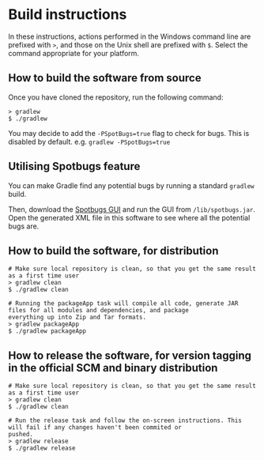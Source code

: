# Build instructions 
In these instructions, actions performed in the Windows command line are prefixed with `>`, and those on the Unix
shell are prefixed with `$`. Select the command appropriate for your platform.

## How to build the software from source
Once you have cloned the repository, run the following command:
```
> gradlew
$ ./gradlew
```
You may decide to add the `-PSpotBugs=true` flag to check for bugs. This is disabled by default.
e.g. `gradlew -PSpotBugs=true`

## Utilising Spotbugs feature
You can make Gradle find any potential bugs by running a standard `gradlew` build.

Then, download the [Spotbugs GUI](http://repo.maven.apache.org/maven2/com/github/spotbugs/spotbugs/4.0.0-beta3/spotbugs-4.0.0-beta3.zip) 
and run the GUI from `/lib/spotbugs.jar`. Open the generated XML file in this software to see where all the potential
bugs are.

## How to build the software, for distribution
```
# Make sure local repository is clean, so that you get the same result as a first time user
> gradlew clean
$ ./gradlew clean

# Running the packageApp task will compile all code, generate JAR files for all modules and dependencies, and package
everything up into Zip and Tar formats.
> gradlew packageApp
$ ./gradlew packageApp
```

## How to release the software, for version tagging in the official SCM and binary distribution
```
# Make sure local repository is clean, so that you get the same result as a first time user
> gradlew clean
$ ./gradlew clean

# Run the release task and follow the on-screen instructions. This will fail if any changes haven't been commited or 
pushed.
> gradlew release
$ ./gradlew release
```
